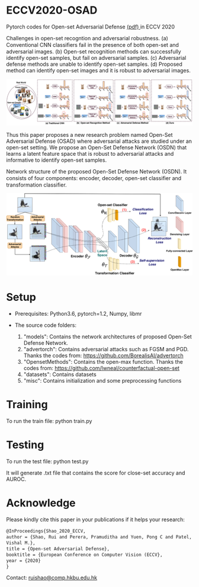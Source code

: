 # ECCV2020-OSAD

Pytorch codes for Open-set Adversarial Defense <a href=https://www.ecva.net/papers/eccv_2020/papers_ECCV/papers/123620664.pdf> (pdf) </a> in ECCV 2020 

Challenges in open-set recogntion and adversarial robustness. (a) Conventional CNN classiﬁers fail in the presence of both open-set and adversarial images. (b) Open-set recognition methods can successfully identify open-set samples, but fail on adversarial samples. (c) Adversarial defense methods are unable to identify open-set samples. (d) Proposed method can identify open-set images and it is robust to adversarial images.

<img src="./models/motivation.png" width="700">

Thus this paper proposes a new research problem named Open-Set Adversarial Defense (OSAD) where adversarial attacks are studied under an open-set setting. We propose an Open-Set Defense Network (OSDN) that learns a latent feature space that is robust to adversarial attacks and informative to identify open-set samples.

Network structure of the proposed Open-Set Defense Network (OSDN). It consists of four components: encoder, decoder, open-set classiﬁer and transformation classifier.

<img src="./models/framework.png" width="700">

# Setup

* Prerequisites: Python3.6, pytorch=1.2, Numpy, libmr

* The source code folders:

  1. "models": Contains the network architectures of proposed Open-Set Defense Network. 
  2. "advertorch": Contains adversarial attacks such as FGSM and PGD. Thanks the codes from: https://github.com/BorealisAI/advertorch
  3. "OpensetMethods": Contains the open-max function. Thanks the codes from: https://github.com/lwneal/counterfactual-open-set
  4. "datasets": Contains datasets
  5. "misc": Contains initialization and some preprocessing functions
  
# Training

To run the train file: python train.py

# Testing

To run the test file: python test.py

It will generate .txt file that contains the score for close-set accuracy and AUROC.

# Acknowledge
Please kindly cite this paper in your publications if it helps your research:
```
@InProceedings{Shao_2020_ECCV,
author = {Shao, Rui and Perera, Pramuditha and Yuen, Pong C and Patel, Vishal M.},
title = {Open-set Adversarial Defense},
booktitle = {European Conference on Computer Vision (ECCV},
year = {2020}
}
```

Contact: ruishao@comp.hkbu.edu.hk
